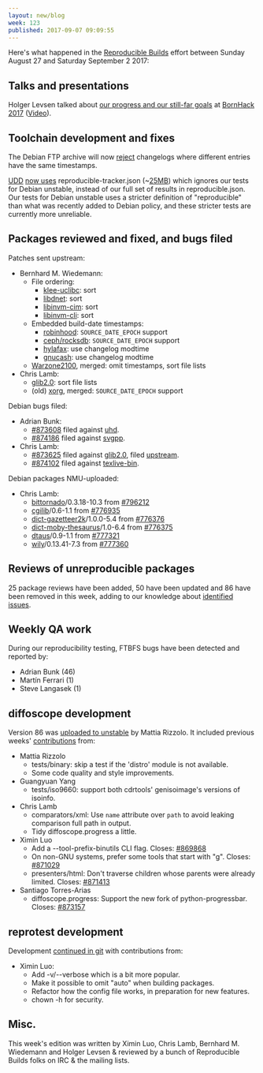 ```yaml
---
layout: new/blog
week: 123
published: 2017-09-07 09:09:55
---
```


Here's what happened in the [Reproducible Builds](https://reproducible-builds.org) effort between Sunday August 27 and Saturday September 2 2017:


Talks and presentations
-----------------------

Holger Levsen talked about [our progress and our still-far
goals](https://bornhack.dk/bornhack-2017/program/reproducible-builds/) at
[BornHack 2017](https://bornhack.dk/) ([Video](https://www.youtube.com/watch?v=CE7091U-u2I)).


Toolchain development and fixes
-------------------------------

The Debian FTP archive will now
[reject](https://lists.debian.org/debian-devel/2017/08/msg00614.html)
changelogs where different entries have the same timestamps.

[UDD](https://wiki.debian.org/UltimateDebianDatabase/) [now
uses](https://bugs.debian.org/cgi-bin/bugreport.cgi?bug=874250)
reproducible-tracker.json
(~[25MB](https://tests.reproducible-builds.org/debian/reproducible-tracker.json))
which ignores our tests for Debian unstable, instead of our full set of results
in reproducible.json. Our tests for Debian unstable uses a stricter definition
of "reproducible" than what was recently added to Debian policy, and these
stricter tests are currently more unreliable.


Packages reviewed and fixed, and bugs filed
-------------------------------------------

Patches sent upstream:

* Bernhard M. Wiedemann:
  * File ordering:
    * [klee-uclibc](https://github.com/klee/klee-uclibc/pull/13): sort
    * [libdnet](https://github.com/dugsong/libdnet/pull/42): sort
    * [libinvm-cim](https://github.com/01org/libinvm-cim/pull/3): sort
    * [libinvm-cli](https://github.com/01org/libinvm-cli/pull/4): sort
  * Embedded build-date timestamps:
    * [robinhood](https://github.com/cea-hpc/robinhood/pull/83): `SOURCE_DATE_EPOCH` support
    * [ceph/rocksdb](https://github.com/ceph/rocksdb/pull/25): `SOURCE_DATE_EPOCH` support
    * [hylafax](http://bugs.hylafax.org/show_bug.cgi?id=973): use changelog modtime
    * [gnucash](https://github.com/Gnucash/gnucash/pull/180): use changelog modtime
  * [Warzone2100](https://github.com/Warzone2100/warzone2100/pull/98), merged: omit timestamps, sort file lists
* Chris Lamb:
  * [glib2.0](https://bugzilla.gnome.org/show_bug.cgi?id=786983): sort file lists
  * (old) [xorg](https://lists.x.org/archives/xorg-devel/2017-September/054517.html), merged: `SOURCE_DATE_EPOCH` support

Debian bugs filed:

* Adrian Bunk:
  * [#873608](https://bugs.debian.org/873608) filed against [uhd](https://tracker.debian.org/pkg/uhd).
  * [#874186](https://bugs.debian.org/874186) filed against [svgpp](https://tracker.debian.org/pkg/svgpp).
* Chris Lamb:
  * [#873625](https://bugs.debian.org/873625) filed against [glib2.0](https://tracker.debian.org/pkg/glib2.0), filed [upstream](https://bugzilla.gnome.org/show_bug.cgi?id=786983).
  * [#874102](https://bugs.debian.org/874102) filed against [texlive-bin](https://tracker.debian.org/pkg/texlive-bin).

Debian packages NMU-uploaded:

* Chris Lamb:
  * [bittornado](https://tracker.debian.org/pkg/bittornado)/0.3.18-10.3 from [#796212](https://bugs.debian.org/796212)
  * [cgilib](https://tracker.debian.org/pkg/cgilib)/0.6-1.1 from [#776935](https://bugs.debian.org/776935)
  * [dict-gazetteer2k](https://tracker.debian.org/pkg/dict-gazetteer2k)/1.0.0-5.4 from [#776376](https://bugs.debian.org/776376)
  * [dict-moby-thesaurus](https://tracker.debian.org/pkg/dict-moby-thesaurus)/1.0-6.4 from [#776375](https://bugs.debian.org/776375)
  * [dtaus](https://tracker.debian.org/pkg/dtaus)/0.9-1.1 from [#777321](https://bugs.debian.org/777321)
  * [wily](https://tracker.debian.org/pkg/wily)/0.13.41-7.3 from [#777360](https://bugs.debian.org/777360)


Reviews of unreproducible packages
----------------------------------

25 package reviews have been added, 50 have been updated and 86 have been removed in this week,
adding to our knowledge about [identified issues](https://tests.reproducible-builds.org/debian/index_issues.html).


Weekly QA work
--------------

During our reproducibility testing, FTBFS bugs have been detected and reported by:

 - Adrian Bunk (46)
 - Martín Ferrari (1)
 - Steve Langasek (1)


diffoscope development
----------------------

Version 86 was [uploaded to
unstable](http://metadata.ftp-master.debian.org/changelogs/main/d/diffoscope/diffoscope_86_changelog)
by Mattia Rizzolo. It included previous weeks'
[contributions](https://salsa.debian.org/reproducible-builds/diffoscope/commits/86)
from:

* Mattia Rizzolo
  * tests/binary: skip a test if the 'distro' module is not available.
  * Some code quality and style improvements.
* Guangyuan Yang
  * tests/iso9660: support both cdrtools' genisoimage's versions of isoinfo.
* Chris Lamb
  * comparators/xml: Use ``name`` attribute over ``path`` to avoid leaking
    comparison full path in output.
  * Tidy diffoscope.progress a little.
* Ximin Luo
  * Add a --tool-prefix-binutils CLI flag.  Closes: [#869868](https://bugs.debian.org/869868)
  * On non-GNU systems, prefer some tools that start with "g".  Closes: [#871029](https://bugs.debian.org/871029)
  * presenters/html: Don't traverse children whose parents were already limited.
    Closes: [#871413](https://bugs.debian.org/871413)
* Santiago Torres-Arias
  * diffoscope.progress: Support the new fork of python-progressbar.  Closes: [#873157](https://bugs.debian.org/873157)


reprotest development
---------------------

Development [continued in
git](https://salsa.debian.org/reproducible-builds/reprotest.git/log/) with
contributions from:

- Ximin Luo:
  - Add -v/--verbose which is a bit more popular.
  - Make it possible to omit "auto" when building packages.
  - Refactor how the config file works, in preparation for new features.
  - chown -h for security.


Misc.
-----

This week's edition was written by Ximin Luo, Chris Lamb, Bernhard M. Wiedemann
and Holger Levsen & reviewed by a bunch of Reproducible Builds folks on IRC &
the mailing lists.
